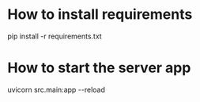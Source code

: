 # How to install requirements

pip install -r requirements.txt

# How to start the server app

uvicorn src.main:app --reload


